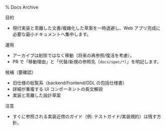 % Docs Archive

目的
- 現行実装と乖離した文書/複雑化した草案を一時退避し、Web アプリ完成に必要な最小ドキュメントへ集中します。

運用
- アーカイブは削除ではなく移動（将来の再参照/復活を考慮）。
- PR で「移動理由」と「代替/新規の参照先（`docs/spec/*`）」を明記します。

候補（要確認）
- 旧仕様の総覧系（backend/frontend/DDL の包括仕様書）
- 詳細が重複する UI コンポーネントの長文解説
- 実装と乖離した設計草案

注意
- すぐに参照される実装近傍のガイド（例: テストガイド/実装規約）は残す方針。

